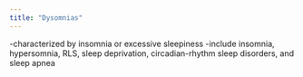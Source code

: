 ```yaml
---
title: "Dysomnias"
---
```

-characterized by insomnia or excessive sleepiness
-include insomnia, hypersomnia, RLS, sleep deprivation, circadian-rhythm sleep disorders, and sleep apnea

